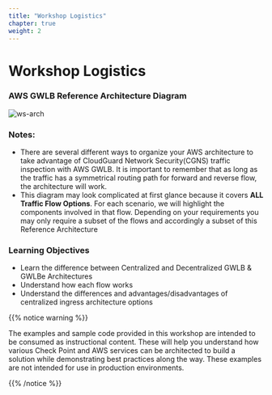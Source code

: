```yaml
---
title: "Workshop Logistics"
chapter: true
weight: 2
---
```


# Workshop Logistics

### AWS GWLB Reference Architecture Diagram

![ws-arch](https://chkp-gwlb-ws01.s3.us-west-2.amazonaws.com/CHKP-CGNS-GWLB-WorkshopArchitecture-Workshop+Final.drawio.png)

### Notes: 
- There are several different ways to organize your AWS architecture to take advantage of CloudGuard Network Security(CGNS) traffic inspection with AWS GWLB.  It is important to remember that as long as the traffic has a symmetrical routing path for forward and reverse flow, the architecture will work.
- This diagram may look complicated at first glance because it covers **ALL Traffic Flow Options**.  For each scenario, we will highlight the components involved in that flow.  Depending on your requirements you may only require a subset of the flows and accordingly a subset of this Reference Architecture 
### Learning Objectives
- Learn the difference between Centralized and Decentralized GWLB & GWLBe Architectures
- Understand how each flow works
- Understand the differences and advantages/disadvantages of centralized ingress architecture options

{{% notice warning %}}
<p style='text-align: left;'>
The examples and sample code provided in this workshop are intended to be consumed as instructional content. These will help you understand how various Check Point and AWS services can be architected to build a solution while demonstrating best practices along the way. These examples are not intended for use in production environments.
</p>
{{% /notice %}}